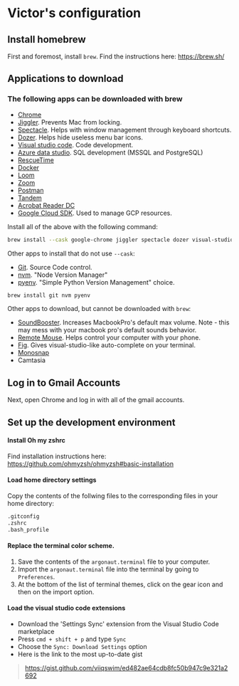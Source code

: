 # Victor's configuration

## Install homebrew

First and foremost, install `brew`. Find the instructions here: https://brew.sh/

## Applications to download

### The following apps can be downloaded with brew

- [Chrome](https://www.google.com/chrome/)
- [Jiggler](https://www.sticksoftware.com/software/Jiggler.html). Prevents Mac from locking.
- [Spectacle](https://www.spectacleapp.com/). Helps with window management through keyboard shortcuts.
- [Dozer](https://github.com/Mortennn/Dozer). Helps hide useless menu bar icons.
- [Visual studio code](https://code.visualstudio.com/download). Code development.
- [Azure data studio](https://docs.microsoft.com/en-us/sql/azure-data-studio/download?view=sql-server-2017). SQL development (MSSQL and PostgreSQL)
- [RescueTime](https://www.rescuetime.com/download_mac)
- [Docker](https://docs.docker.com/docker-for-mac/install/)
- [Loom](https://www.loom.com/download)
- [Zoom](https://zoom.us/download)
- [Postman](https://www.postman.com/downloads/)
- [Tandem](https://tandem.chat/welcome/download)
- [Acrobat Reader DC](https://get.adobe.com/reader/otherversions/)
- [Google Cloud SDK](https://cloud.google.com/sdk/docs/install). Used to manage GCP resources.

Install all of the above with the following command:

```sh
brew install --cask google-chrome jiggler spectacle dozer visual-studio-code azure-data-studio rescuetime docker loom zoom postman tandem adobe-acrobat-reader google-cloud-sdk
```

Other apps to install that do not use `--cask`:

- [Git](https://git-scm.com/). Source Code control.
- [nvm](https://github.com/nvm-sh/nvm). "Node Version Manager"
- [pyenv](https://github.com/pyenv/pyenv). "Simple Python Version Management"
choice.

```sh
brew install git nvm pyenv
```

Other apps to download, but cannot be downloaded with `brew`:

- [SoundBooster](https://froyosoft.com/soundbooster.php). Increases MacbookPro's default max volume. Note - this may mess with your macbook pro's default sounds behavior.
- [Remote Mouse](https://www.remotemouse.net/). Helps control your computer with your phone.
- [Fig](https://fig.io/?ref=hn). Gives visual-studio-like auto-complete on your terminal.
- [Monosnap](https://monosnap.com/download/mac)
- Camtasia

## Log in to Gmail Accounts

Next, open Chrome and log in with all of the gmail accounts.

## Set up the development environment

#### Install Oh my zshrc

Find installation instructions here: https://github.com/ohmyzsh/ohmyzsh#basic-installation

#### Load home directory settings

Copy the contents of the follwing files to the corresponding files in your home directory:

```sh
.gitconfig
.zshrc
.bash_profile
```

#### Replace the terminal color scheme.

1. Save the contents of the `argonaut.terminal` file to your computer. 
2. Import the `argonaut.terminal` file into the terminal by going to `Preferences`.
3. At the bottom of the list of terminal themes, click on the gear icon and then on the import option.

#### Load the visual studio code extensions

- Download the 'Settings Sync' extension from the Visual Studio Code marketplace
- Press `cmd + shift + p` and type `Sync`
- Choose the `Sync: Download Settings` option
- Here is the link to the most up-to-date gist
> https://gist.github.com/viiqswim/ed482ae64cdb8fc50b947c9e321a2692
